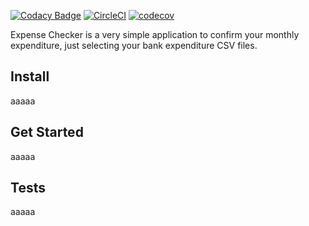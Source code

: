 [![Codacy Badge](https://api.codacy.com/project/badge/Grade/f5f2c79178404839b58bcf40ba737777)](https://app.codacy.com/app/syusyu/expense-checker?utm_source=github.com&utm_medium=referral&utm_content=syusyu/expense-checker&utm_campaign=Badge_Grade_Dashboard)
[![CircleCI](https://circleci.com/gh/syusyu/expense-checker/tree/master.svg?style=svg)](https://circleci.com/gh/syusyu/expense-checker/tree/master)
[![codecov](https://codecov.io/gh/syusyu/expense-checker/branch/master/graph/badge.svg)](https://codecov.io/gh/syusyu/expense-checker)

Expense Checker is a very simple application to confirm your monthly expenditure, just selecting
your bank expenditure CSV files.


Install
-----------
aaaaa

Get Started
-----------
aaaaa


Tests
-----------
aaaaa

